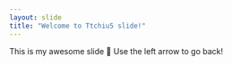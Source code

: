 ```yaml
---
layout: slide
title: "Welcome to Ttchiu5 slide!"
---
```

This is my awesome slide 🎉
Use the left arrow to go back!
